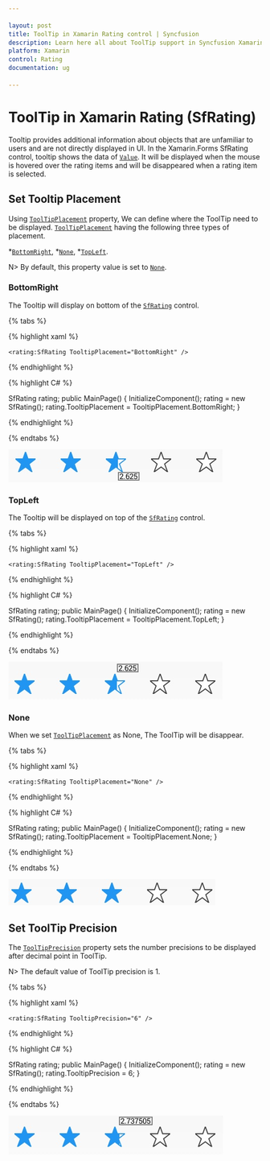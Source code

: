 ```yaml
---

layout: post
title: ToolTip in Xamarin Rating control | Syncfusion
description: Learn here all about ToolTip support in Syncfusion Xamarin Rating (SfRating) control, its elements and more.
platform: Xamarin
control: Rating
documentation: ug

---
```


# ToolTip in Xamarin Rating (SfRating)

Tooltip provides additional information about objects that are unfamiliar to users and are not directly displayed in UI. In the Xamarin.Forms SfRating control, tooltip shows the data of [`Value`](https://help.syncfusion.com/cr/xamarin/Syncfusion.SfRating.XForms.SfRating.html#Syncfusion_SfRating_XForms_SfRating_Value). It will be displayed when the mouse is hovered over the rating items and will be disappeared when a rating item is selected.

## Set Tooltip Placement

Using [`ToolTipPlacement`](https://help.syncfusion.com/cr/xamarin/Syncfusion.SfRating.XForms.SfRating.html#Syncfusion_SfRating_XForms_SfRating_TooltipPlacement) property, We can define where the ToolTip need to be displayed. [`ToolTipPlacement`](https://help.syncfusion.com/cr/xamarin/Syncfusion.SfRating.XForms.SfRating.html#Syncfusion_SfRating_XForms_SfRating_TooltipPlacement) having the following three types of placement.

*[`BottomRight`](https://help.syncfusion.com/cr/xamarin/Syncfusion.SfRating.XForms.TooltipPlacement.html#Syncfusion_SfRating_XForms_TooltipPlacement_BottomRight),
*[`None`](https://help.syncfusion.com/cr/xamarin/Syncfusion.SfRating.XForms.TooltipPlacement.html#Syncfusion_SfRating_XForms_TooltipPlacement_None),
*[`TopLeft`](https://help.syncfusion.com/cr/xamarin/Syncfusion.SfRating.XForms.TooltipPlacement.html#Syncfusion_SfRating_XForms_TooltipPlacement_TopLeft).

N> By default, this property value is set to [`None`](https://help.syncfusion.com/cr/xamarin/Syncfusion.SfRating.XForms.TooltipPlacement.html#Syncfusion_SfRating_XForms_TooltipPlacement_None).

### BottomRight

The Tooltip will display on bottom of the [`SfRating`](https://help.syncfusion.com/cr/xamarin/Syncfusion.SfRating.XForms.SfRating.html) control.

{% tabs %}

{% highlight xaml %}

	<rating:SfRating TooltipPlacement="BottomRight" />
	
{% endhighlight %}

{% highlight C# %}

SfRating rating;
public MainPage()
{
    InitializeComponent();
    rating = new SfRating();
    rating.TooltipPlacement = TooltipPlacement.BottomRight;
}

{% endhighlight %}

{% endtabs %}

![SfRating right bottom ToolTip](images/rightBottom.jpg)

### TopLeft 

The Tooltip will be displayed on top of the [`SfRating`](https://help.syncfusion.com/cr/xamarin/Syncfusion.SfRating.XForms.SfRating.html) control. 

{% tabs %}

{% highlight xaml %}

	<rating:SfRating TooltipPlacement="TopLeft" />
	
{% endhighlight %}

{% highlight C# %}

SfRating rating;
public MainPage()
{
    InitializeComponent();
    rating = new SfRating();
    rating.TooltipPlacement = TooltipPlacement.TopLeft;
}

{% endhighlight %} 

{% endtabs %}

![SfRating top left ToolTip](images/topLeft.jpg) 

### None

When we set [`ToolTipPlacement`](https://help.syncfusion.com/cr/xamarin/Syncfusion.SfRating.XForms.SfRating.html#Syncfusion_SfRating_XForms_SfRating_TooltipPlacement) as None, The ToolTip will be disappear.

{% tabs %}

{% highlight xaml %}

	<rating:SfRating TooltipPlacement="None" />
	
{% endhighlight %}

{% highlight C# %}

SfRating rating;
public MainPage()
{
    InitializeComponent();
    rating = new SfRating();
    rating.TooltipPlacement = TooltipPlacement.None;
}

{% endhighlight %}

{% endtabs %}

![No tooltip](images/null.jpg)

## Set ToolTip Precision

The [`ToolTipPrecision`](https://help.syncfusion.com/cr/xamarin/Syncfusion.SfRating.XForms.SfRating.html#Syncfusion_SfRating_XForms_SfRating_TooltipPrecision) property sets the number precisions to be displayed after decimal point in ToolTip. 

N> The default value of ToolTip precision is 1.

{% tabs %}

{% highlight xaml %}

	<rating:SfRating TooltipPrecision="6" />
	
{% endhighlight %}

{% highlight C# %}

SfRating rating;
public MainPage()
{
    InitializeComponent();
    rating = new SfRating();
    rating.TooltipPrecision = 6;
}

{% endhighlight %}

{% endtabs %}

![SfRating ToolTip precision](images/toolTipPrecision.jpg)
